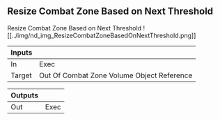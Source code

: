 ## Resize Combat Zone Based on Next Threshold
Resize Combat Zone Based on Next Threshold
![[../img/nd_img_ResizeCombatZoneBasedOnNextThreshold.png]]

|Inputs||
|--|--|
| In | Exec |
| Target | Out Of Combat Zone Volume Object Reference |

|Outputs||
|--|--|
| Out | Exec |
